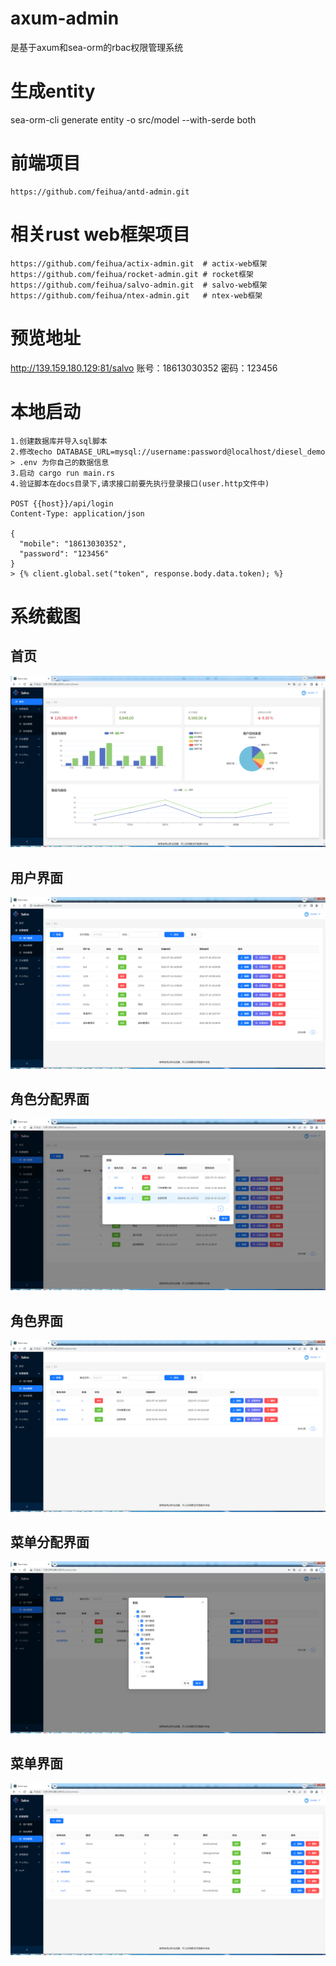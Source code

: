 # axum-admin

是基于axum和sea-orm的rbac权限管理系统

# 生成entity

sea-orm-cli generate entity -o src/model --with-serde both

# 前端项目

```
https://github.com/feihua/antd-admin.git
```

# 相关rust web框架项目

```
https://github.com/feihua/actix-admin.git  # actix-web框架
https://github.com/feihua/rocket-admin.git # rocket框架
https://github.com/feihua/salvo-admin.git  # salvo-web框架
https://github.com/feihua/ntex-admin.git   # ntex-web框架
```

# 预览地址

http://139.159.180.129:81/salvo 账号：18613030352 密码：123456

# 本地启动

```
1.创建数据库并导入sql脚本
2.修改echo DATABASE_URL=mysql://username:password@localhost/diesel_demo > .env 为你自己的数据信息
3.启动 cargo run main.rs
4.验证脚本在docs目录下,请求接口前要先执行登录接口(user.http文件中)

POST {{host}}/api/login
Content-Type: application/json

{
  "mobile": "18613030352",
  "password": "123456"
}
> {% client.global.set("token", response.body.data.token); %}

```

# 系统截图

## 首页

![home](docs/images/home.png)

## 用户界面

![user](docs/images/user.png)

## 角色分配界面

![user-role](docs/images/user-role.png)

## 角色界面

![role](docs/images/role.png)

## 菜单分配界面

![role-menu](docs/images/role-menu.png)

## 菜单界面

![menu](docs/images/menu.png)
